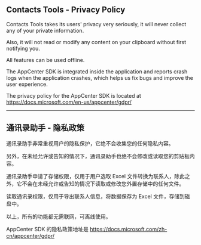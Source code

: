 ## Contacts Tools - Privacy Policy

Contacts Tools takes its users' privacy very seriously, it will never collect any of your private information. 

Also, it will not read or modify any content on your clipboard without first notifying you.

All features can be used offline.

The AppCenter SDK is integrated inside the application and reports crash logs when the application crashes, which helps us fix bugs and improve the user experience.

The privacy policy for the AppCenter SDK is located at https://docs.microsoft.com/en-us/appcenter/gdpr/

----

## 通讯录助手 - 隐私政策 

通讯录助手非常重视用户的隐私保护，它绝不会收集您的任何隐私内容。

另外，在未经允许或告知的情况下，通讯录助手也绝不会修改或读取您的剪贴板内容。

通讯录助手申请了存储权限，仅用于用户选取 Excel 文件转换为联系人，除此之外，它不会在未经允许或告知的情况下读取或修改您外置存储中的任何文件。

读取通讯录权限，仅用于导出联系人信息，将数据保存为 Excel 文件，存储到磁盘中。

以上，所有的功能都无需联网，可离线使用。

AppCenter SDK 的隐私政策地址是 https://docs.microsoft.com/zh-cn/appcenter/gdpr/
